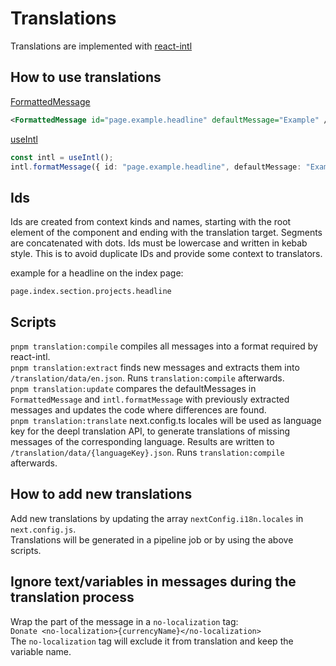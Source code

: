 # Translations

Translations are implemented with [react-intl](https://formatjs.io/docs/getting-started/installation/)

## How to use translations

[FormattedMessage](https://formatjs.io/docs/react-intl/components/#formattedmessage)

```xml
<FormattedMessage id="page.example.headline" defaultMessage="Example" />
```

[useIntl](https://formatjs.io/docs/react-intl/api/#useintl-hook)

```typescript
const intl = useIntl();
intl.formatMessage({ id: "page.example.headline", defaultMessage: "Example" });
```

## Ids

Ids are created from context kinds and names, starting with the root element of the component and ending with the translation target. Segments are concatenated with dots. Ids must be lowercase and written in kebab style. This is to avoid duplicate IDs and provide some context to translators.

example for a headline on the index page:

`page.index.section.projects.headline`

## Scripts

`pnpm translation:compile` compiles all messages into a format required by react-intl.  
`pnpm translation:extract` finds new messages and extracts them into `/translation/data/en.json`. Runs `translation:compile` afterwards.  
`pnpm translation:update` compares the defaultMessages in `FormattedMessage` and `intl.formatMessage` with previously extracted messages and updates the code where differences are found.  
`pnpm translation:translate` next.config.ts locales will be used as language key for the deepl translation API, to generate translations of missing messages of the corresponding language. Results are written to `/translation/data/{languageKey}.json`. Runs `translation:compile` afterwards.

## How to add new translations

Add new translations by updating the array `nextConfig.i18n.locales` in `next.config.js`.  
Translations will be generated in a pipeline job or by using the above scripts.

## Ignore text/variables in messages during the translation process

Wrap the part of the message in a `no-localization` tag:  
`Donate <no-localization>{currencyName}</no-localization>`  
The `no-localization` tag will exclude it from translation and keep the variable name.
